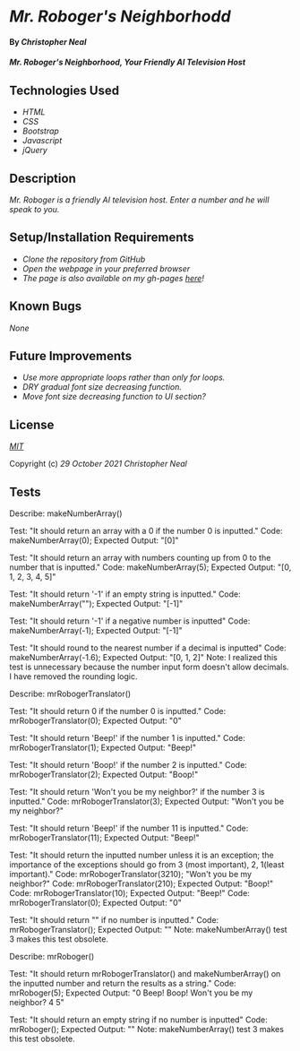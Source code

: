 # _Mr. Roboger's Neighborhodd_

#### By _**Christopher Neal**_

#### _Mr. Roboger's Neighborhood, Your Friendly AI Television Host_

## Technologies Used

* _HTML_
* _CSS_
* _Bootstrap_
* _Javascript_
* _jQuery_

## Description

_Mr. Roboger is a friendly AI television host. Enter a number and he will speak to you._

## Setup/Installation Requirements

* _Clone the repository from GitHub_
* _Open the webpage in your preferred browser_
* _The page is also available on my gh-pages [here](https://christophermneal.github.io/mr-robogers-neighborhood/)!_

## Known Bugs

_None_

## Future Improvements

* _Use more appropriate loops rather than only for loops._
* _DRY gradual font size decreasing function._
* _Move font size decreasing function to UI section?_

## License

_[MIT](https://opensource.org/licenses/MIT)_

Copyright (c) _29 October 2021_ _Christopher Neal_

## Tests

Describe: makeNumberArray()

Test: "It should return an array with a 0 if the number 0 is inputted."
Code: makeNumberArray(0);
Expected Output: "[0]"

Test: "It should return an array with numbers counting up from 0 to the number that is inputted."
Code: makeNumberArray(5);
Expected Output: "[0, 1, 2, 3, 4, 5]"

Test: "It should return '-1' if an empty string is inputted."
Code: makeNumberArray("");
Expected Output: "[-1]"

Test: "It should return '-1' if a negative number is inputted"
Code: makeNumberArray(-1);
Expected Output: "[-1]"

Test: "It should round to the nearest number if a decimal is inputted"
Code: makeNumberArray(-1.6);
Expected Output: "[0, 1, 2]"
Note: I realized this test is unnecessary because the number input form doesn't allow decimals. I have removed the rounding logic.


Describe: mrRobogerTranslator()

Test: "It should return 0 if the number 0 is inputted."
Code: mrRobogerTranslator(0);
Expected Output: "0"

Test: "It should return 'Beep!' if the number 1 is inputted."
Code: mrRobogerTranslator(1); 
Expected Output: "Beep!"

Test: "It should return 'Boop!' if the number 2 is inputted."
Code: mrRobogerTranslator(2); 
Expected Output: "Boop!"

Test: "It should return 'Won't you be my neighbor?' if the number 3 is inputted."
Code: mrRobogerTranslator(3); 
Expected Output: "Won't you be my neighbor?"

Test: "It should return 'Beep!' if the number 11 is inputted."
Code: mrRobogerTranslator(11); 
Expected Output: "Beep!"

Test: "It should return the inputted number unless it is an exception; the importance of the exceptions should go from 3 (most important), 2, 1(least important)."
Code: mrRobogerTranslator(3210);
"Won't you be my neighbor?"
Code: mrRobogerTranslator(210);
Expected Output: "Boop!"
Code: mrRobogerTranslator(10);
Expected Output: "Beep!"
Code: mrRobogerTranslator(0);
Expected Output: "0"

Test: "It should return "" if no number is inputted."
Code: mrRobogerTranslator(); 
Expected Output: ""
Note: makeNumberArray() test 3 makes this test obsolete.


Describe: mrRoboger()

Test: "It should return mrRobogerTranslator() and makeNumberArray() on the inputted number and return the results as a string." 
Code: mrRoboger(5);
Expected Output: "0 Beep! Boop! Won't you be my neighbor? 4 5"

Test: "It should return an empty string if no number is inputted"
Code: mrRoboger();
Expected Output: ""
Note: makeNumberArray() test 3 makes this test obsolete.